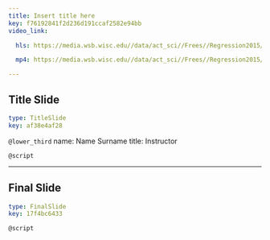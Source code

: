 ```yaml
---
title: Insert title here
key: f76192841f2d236d191ccaf2582e94bb
video_link:

  hls: https://media.wsb.wisc.edu//data/act_sci//Frees//Regression2015//Chapter1//Part%203//PowerTransforms.m3u8

  mp4: https://media.wsb.wisc.edu//data/act_sci//Frees//Regression2015//Chapter1//Part%203//PowerTransforms.mp4

---
```

## Title Slide

```yaml
type: TitleSlide
key: af38e4af28
```





`@lower_third`
name: Name Surname
title: Instructor

`@script`




---
## Final Slide

```yaml
type: FinalSlide
key: 17f4bc6433
```






`@script`



